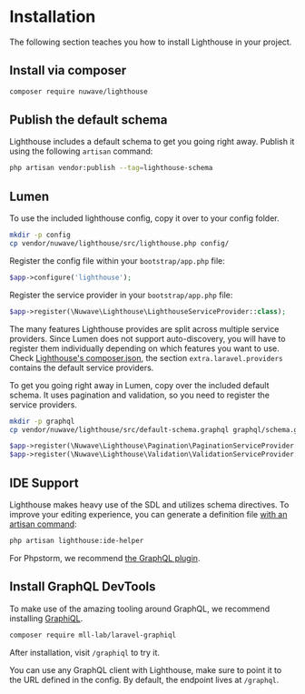 # Installation

The following section teaches you how to install Lighthouse in your project.

## Install via composer

```bash
composer require nuwave/lighthouse
```

## Publish the default schema

Lighthouse includes a default schema to get you going right away. Publish
it using the following `artisan` command:

```bash
php artisan vendor:publish --tag=lighthouse-schema
```

## Lumen

To use the included lighthouse config, copy it over to your config folder.

```bash
mkdir -p config
cp vendor/nuwave/lighthouse/src/lighthouse.php config/
```

Register the config file within your `bootstrap/app.php` file:

```php
$app->configure('lighthouse');
```

Register the service provider in your `bootstrap/app.php` file:

```php
$app->register(\Nuwave\Lighthouse\LighthouseServiceProvider::class);
```

The many features Lighthouse provides are split across multiple service providers.
Since Lumen does not support auto-discovery, you will have to register them individually
depending on which features you want to use. Check [Lighthouse's composer.json](https://github.com/nuwave/lighthouse/blob/master/composer.json),
the section `extra.laravel.providers` contains the default service providers.

To get you going right away in Lumen, copy over the included default schema.
It uses pagination and validation, so you need to register the service providers.

```bash
mkdir -p graphql
cp vendor/nuwave/lighthouse/src/default-schema.graphql graphql/schema.graphql
```

```php
$app->register(\Nuwave\Lighthouse\Pagination\PaginationServiceProvider::class);
$app->register(\Nuwave\Lighthouse\Validation\ValidationServiceProvider::class);
```

## IDE Support

Lighthouse makes heavy use of the SDL and utilizes schema directives.
To improve your editing experience, you can generate a definition file
[with an artisan command](../api-reference/commands.md#ide-helper):

```bash
php artisan lighthouse:ide-helper
```

For Phpstorm, we recommend [the GraphQL plugin](https://plugins.jetbrains.com/plugin/8097-graphql).

## Install GraphQL DevTools

To make use of the amazing tooling around GraphQL, we recommend
installing [GraphiQL](https://github.com/mll-lab/laravel-graphiql).

```bash
composer require mll-lab/laravel-graphiql
```

After installation, visit `/graphiql` to try it.

You can use any GraphQL client with Lighthouse, make sure to point it to the URL defined in
the config. By default, the endpoint lives at `/graphql`.
